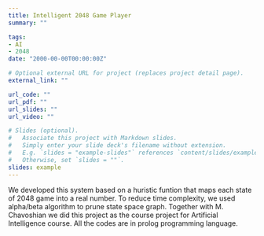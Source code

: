 ```yaml
---
title: Intelligent 2048 Game Player
summary: ""

tags:
- AI
- 2048
date: "2000-00-00T00:00:00Z"

# Optional external URL for project (replaces project detail page).
external_link: ""

url_code: ""
url_pdf: ""
url_slides: ""
url_video: ""

# Slides (optional).
#   Associate this project with Markdown slides.
#   Simply enter your slide deck's filename without extension.
#   E.g. `slides = "example-slides"` references `content/slides/example-slides.md`.
#   Otherwise, set `slides = ""`.
slides: example
---
```


We developed this system based on a huristic funtion that maps each state of 2048 game into a real number. To reduce time complexity, we used alpha/beta algorithm to prune state space graph. Together with  M. Chavoshian we did this project as the course project for Artificial Intelligence course. All the codes are in prolog programming language.